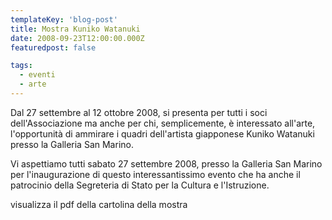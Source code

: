 ```yaml
---
templateKey: 'blog-post'
title: Mostra Kuniko Watanuki
date: 2008-09-23T12:00:00.000Z
featuredpost: false

tags:
  - eventi
  - arte
---
```



Dal 27 settembre al 12 ottobre 2008, si presenta per tutti i soci dell'Associazione ma anche per chi, semplicemente, è interessato all'arte, l'opportunità di ammirare i quadri dell'artista giapponese Kuniko Watanuki presso la Galleria San Marino. 

 Vi aspettiamo tutti sabato 27 settembre 2008, presso la Galleria San Marino per l'inaugurazione di questo interessantissimo evento che ha anche il patrocinio della Segreteria di Stato per la Cultura e l'Istruzione. 

 visualizza il pdf della cartolina della mostra